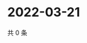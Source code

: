 # 2022-03-21

共 0 条

<!-- BEGIN WEIBO -->
<!-- 最后更新时间 Mon Mar 21 2022 20:08:03 GMT+0800 (China Standard Time) -->

<!-- END WEIBO -->
